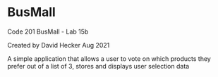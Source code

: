 # BusMall

Code 201 BusMall - Lab 15b

Created by David Hecker Aug 2021

A simple application that allows a user to vote on which products they prefer out of a list of 3, stores and displays user selection data
